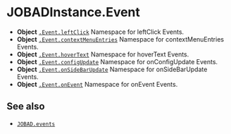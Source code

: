 # JOBADInstance.Event

* **Object** [`.Event.leftClick`](leftClick.md) Namespace for leftClick Events. 
* **Object** [`.Event.contextMenuEntries`](contextMenuEntries.md) Namespace for contextMenuEntries Events. 
* **Object** [`.Event.hoverText`](hoverText.md) Namespace for hoverText Events. 
* **Object** [`.Event.configUpdate`](configUpdate.md) Namespace for onConfigUpdate Events. 
* **Object** [`.Event.onSideBarUpdate`](onSideBarUpdate.md) Namespace for onSideBarUpdate Events. 
* **Object** [`.Event.onEvent`](onEvent.md) Namespace for onEvent Events. 


## See also

* [`JOBAD.events`](../../JOBAD.events/index.md)
